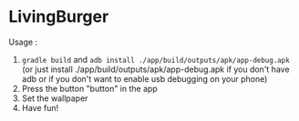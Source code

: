 # LivingBurger
 Usage : 
 1. `gradle build` and `adb install ./app/build/outputs/apk/app-debug.apk` (or just install ./app/build/outputs/apk/app-debug.apk if you don't have adb or if you don't want to enable usb debugging on your phone)
 2. Press the button "button" in the app
 3. Set the wallpaper
 4. Have fun!

